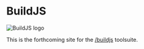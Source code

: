 # BuildJS

![BuildJS logo](/buildjs/buildjs-site/raw/master/assets/img/buildjs.png)

This is the forthcoming site for the [/buildjs](BuildJS) toolsuite.